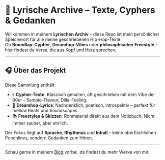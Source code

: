 # 📝 Lyrische Archive – Texte, Cyphers & Gedanken

Willkommen in meinem **Lyrischen Archiv** – diese Repo ist mein persönlicher Speicherort für alle meine geschriebenen Hip-Hop-Texte.  
Ob **BoomBap-Cypher**, **Dreamhop-Vibes** oder **philosophischer Freestyle** – hier findest du Verse, die aus Kopf und Herz sprechen.

---

## 🎧 Über das Projekt

Diese Sammlung enthält:

- 🌀 **Cypher-Texte**: Klassisch gehalten, oft geschrieben mit dem Vibe der 90er – Sample-Flavour, Dilla-Feeling.
- 🌙 **Dreamhop-Lyrics**: Nachdenklich, poetisch, introspektiv – perfekt für mellow Beats und Soundscapes.
- 📚 **Freestyles & Skizzen**: Rohmaterial direkt aus dem Notizbuch. Nicht immer sauber, aber ehrlich.

Der Fokus liegt auf **Sprache**, **Rhythmus** und **Inhalt** – keine oberflächlichen Punchlines, sondern Gedanken zum Hören.

---

Schau gerne in meinem [Blog](https://javascript.moe/de/blog/labels/lyrics,novels) vorbei, da findest du mehr Werke von mir.